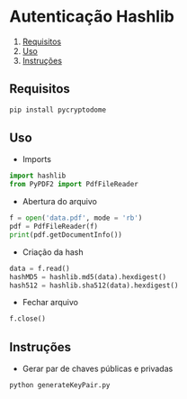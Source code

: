 # Autenticação Hashlib
1. [Requisitos](#requisitos)
2. [Uso](#uso)
3. [Instruções](#instruções)


## Requisitos

``` python
pip install pycryptodome
```

## Uso

- Imports
``` python
import hashlib
from PyPDF2 import PdfFileReader
```

- Abertura do arquivo
``` python
f = open('data.pdf', mode = 'rb')
pdf = PdfFileReader(f)
print(pdf.getDocumentInfo())
```

- Criação da hash
``` python
data = f.read()
hashMD5 = hashlib.md5(data).hexdigest()
hash512 = hashlib.sha512(data).hexdigest()
```

- Fechar arquivo
``` python
f.close()
```

## Instruções
- Gerar par de chaves públicas e privadas
``` python
python generateKeyPair.py
```